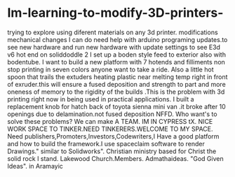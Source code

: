Im-learning-to-modify-3D-printers-
==================================

trying to explore using diferent materials on any 3d printer. modifications mechanical changes I can do need help with arduino programing updates.to see new hardware and run new hardware with update settings to see E3d v6 hot end on soliddoddle 2 I set up a boden style feed to exterior also with bodentube. I  want to build a new platform with 7 hotends and filliments non stop printing in seven colors anyone want to take a ride. Also a little hot spoon that trails the extuders heating plastic near melting temp right in front of exruder.this will ensure a fused deposition and strength to part and more oneness of memory to the rigidity of the builds .This is the problem with 3d printing right now in being used in practical applications. I built a replacement knob for hatch back of toyota sienna mini van .it broke after 10 openings due to delamination.not fused deposition NFFD. Who want's to solve these problems? We can make A TEAM. IM IN CYPRESS tX. NICE WORK SPACE TO TINKER.NEED TINKERERS.WELCOME TO MY SPACE. Need publishers,Promoters,Investors,Codewriters,I Have a good platform and how to build the framework.I use spaceclaim software to render Drawings." similar to Solidworks".  Christian ministry based for Christ the solid rock I stand.
Lakewood Church.Members. Admathaideas. "God Given Ideas". in Aramayic
